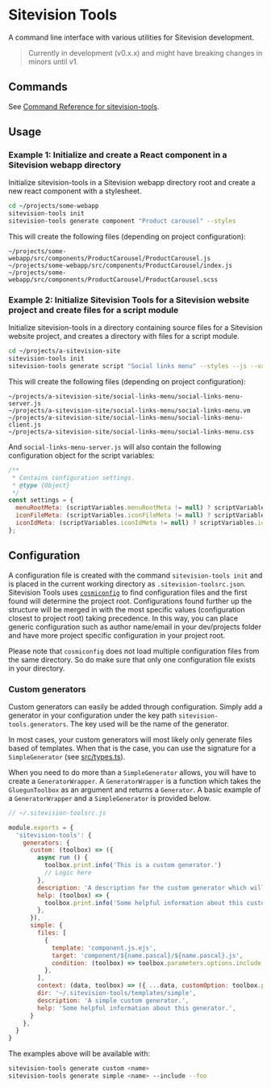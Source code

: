 # Sitevision Tools

A command line interface with various utilities for Sitevision development.

> Currently in development (v0.x.x) and might have breaking changes in minors until v1.

## Commands

See [Command Reference for sitevision-tools](docs/commands.md).

## Usage

### Example 1: Initialize and create a React component in a Sitevision webapp directory

Initialize sitevision-tools in a Sitevision webapp directory root and create a new react component with a stylesheet.

```sh
cd ~/projects/some-webapp
sitevision-tools init
sitevision-tools generate component "Product carousel" --styles
```

This will create the following files (depending on project configuration):
```
~/projects/some-webapp/src/components/ProductCarousel/ProductCarousel.js
~/projects/some-webapp/src/components/ProductCarousel/index.js
~/projects/some-webapp/src/components/ProductCarousel/ProductCarousel.scss
```

### Example 2: Initialize Sitevision Tools for a Sitevision website project and create files for a script module

Initialize sitevision-tools in a directory containing source files for a Sitevision website project, and creates a directory with files for a script module. 

```sh
cd ~/projects/a-sitevision-site
sitevision-tools init
sitevision-tools generate script "Social links menu" --styles --js --vars "menuRootMeta,iconFileMeta,iconIdMeta"
```

This will create the following files (depending on project configuration):

```
~/projects/a-sitevision-site/social-links-menu/social-links-menu-server.js
~/projects/a-sitevision-site/social-links-menu/social-links-menu.vm
~/projects/a-sitevision-site/social-links-menu/social-links-menu-client.js
~/projects/a-sitevision-site/social-links-menu/social-links-menu.css
```
And `social-links-menu-server.js` will also contain the following configuration object for the script variables:

```js
/**
 * Contains configuration settings.
 * @type {Object}
 */
const settings = {
  menuRootMeta: (scriptVariables.menuRootMeta != null) ? scriptVariables.menuRootMeta : null,
  iconFileMeta: (scriptVariables.iconFileMeta != null) ? scriptVariables.iconFileMeta : null,
  iconIdMeta: (scriptVariables.iconIdMeta != null) ? scriptVariables.iconIdMeta : null,
};
```

## Configuration

A configuration file is created with the command `sitevision-tools init` and is placed in the current working directory as `.sitevision-toolsrc.json`. Sitevision Tools uses [`cosmiconfig`](https://github.com/cosmiconfig/cosmiconfig) to find configuration files and the first found will determine the project root. Configurations found further up the structure will be merged in with the most specific values (configuration closest to project root) taking precedence. In this way, you can place generic configuration such as author name/email in your dev/projects folder and have more project specific configuration in your project root.

Please note that `cosmiconfig` does not load multiple configuration files from the same directory. So do make sure that only one configuration file exists in your directory.


### Custom generators

Custom generators can easily be added through configuration. Simply add a generator in your configuration under the key path `sitevision-tools.generators`. The key used will be the name of the generator.

In most cases, your custom generators will most likely only generate files based of templates. When that is the case, you can use the signature for a `SimpleGenerator` (see [src/types.ts](https://github.com/hampusn/sitevision-tools/blob/main/src/types.ts)).

When you need to do more than a `SimpleGenerator` allows, you will have to create a `GeneratorWrapper`. A `GeneratorWrapper` is a function which takes the `GluegunToolbox` as an argument and returns a `Generator`. A basic example of a `GeneratorWrapper` and a `SimpleGenerator` is provided below.

```js
// ~/.sitevision-toolsrc.js

module.exports = {
  'sitevision-tools': {
    generators: {
      custom: (toolbox) => ({
        async run () {
          toolbox.print.info('This is a custom generator.')
          // Logic here
        },
        description: 'A description for the custom generator which will be shown in the list of available generators.',
        help: (toolbox) => {
          toolbox.print.info('Some helpful information about this custom generator.')
        },
      }),
      simple: {
        files: [
          {
            template: 'component.js.ejs',
            target: 'component/${name.pascal}/${name.pascal}.js',
            condition: (toolbox) => toolbox.parameters.options.include,
          },
        ],
        context: (data, toolbox) => ({ ...data, customOption: toolbox.parameters.options.foo }),
        dir: '~/.sitevision-tools/templates/simple',
        description: 'A simple custom generator.',
        help: 'Some helpful information about this generator.',
      }
    },
  }
}
```

The examples above will be available with: 
```sh
sitevision-tools generate custom <name>
sitevision-tools generate simple <name> --include --foo
```
